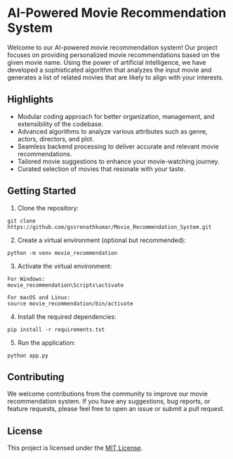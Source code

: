 <!DOCTYPE html>
<html>
<head>
</head>
<body>
  <h1>AI-Powered Movie Recommendation System</h1>
  <p>Welcome to our AI-powered movie recommendation system! Our project focuses on providing personalized movie recommendations based on the given movie name. Using the power of artificial intelligence, we have developed a sophisticated algorithm that analyzes the input movie and generates a list of related movies that are likely to align with your interests.</p>
  
  
  <h2>Highlights</h2>
  <ul>
    <li>Modular coding approach for better organization, management, and extensibility of the codebase.</li>
    <li>Advanced algorithms to analyze various attributes such as genre, actors, directors, and plot.</li>
    <li>Seamless backend processing to deliver accurate and relevant movie recommendations.</li>
    <li>Tailored movie suggestions to enhance your movie-watching journey.</li>
    <li>Curated selection of movies that resonate with your taste.</li>
  </ul>
  
  <h2>Getting Started</h2>
  <ol>
    <li>Clone the repository:</li>
  </ol>
  
  <pre><code>git clone https://github.com/gssrenathkumar/Movie_Recommendation_System.git</code></pre>
  
  <ol start="2">
    <li>Create a virtual environment (optional but recommended):</li>
  </ol>
  
  <pre><code>python -m venv movie_recommendation</code></pre>
  
  <ol start="3">
    <li>Activate the virtual environment:</li>
  </ol>
  
  <pre><code>For Windows:
movie_recommendation\Scripts\activate

For macOS and Linux:
source movie_recommendation/bin/activate</code></pre>
  
  <ol start="4">
    <li>Install the required dependencies:</li>
  </ol>
  
  <pre><code>pip install -r requirements.txt</code></pre>
  
  <ol start="5">
    <li>Run the application:</li>
  </ol>
  
  <pre><code>python app.py</code></pre>
  
  <h2>Contributing</h2>
  <p>We welcome contributions from the community to improve our movie recommendation system. If you have any suggestions, bug reports, or feature requests, please feel free to open an issue or submit a pull request.</p>
  
  <h2>License</h2>
  <p>This project is licensed under the <a href="LICENSE">MIT License</a>.</p>
</body>
</html>
